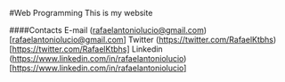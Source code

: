 #Web Programming
This is my website

####Contacts
E-mail (rafaelantoniolucio@gmail.com)[rafaelantoniolucio@gmail.com]
Twitter (https://twitter.com/RafaelKtbhs)[https://twitter.com/RafaelKtbhs]
Linkedin (https://www.linkedin.com/in/rafaelantoniolucio)[https://www.linkedin.com/in/rafaelantoniolucio]
